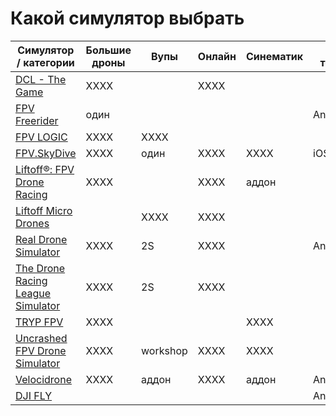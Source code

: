 # Какой симулятор выбрать

| Симулятор / категории                          | Большие дроны | Вупы   | Онлайн | Синематик | На телефон |
|------------------------------------------------|---------------|--------|--------|-----------|------------|
| [DCL - The Game](DCL_-_The_Game.md)            |     XXXX      |        |  XXXX  |           |            |
| [FPV Freerider](FPV_Freerider.md)              |     один      |        |        |           |  Android   |
| [FPV LOGIC](FPV_LOGIC.md)                      |     XXXX      | XXXX   |        |           |            |
| [FPV.SkyDive](FPV.SkyDive.md)                  |     XXXX      | один   |  XXXX  |    XXXX   |   iOS      |
| [Liftoff®: FPV Drone Racing](Liftoff.md)       |     XXXX      |        |  XXXX  |   аддон   |            |
| [Liftoff Micro Drones](Liftoff_Microdrones.md) |               | XXXX   |  XXXX  |           |            |
| [Real Drone Simulator](Real_Drone_Simulator.md)|     XXXX      |  2S    |  XXXX  |           |  Android   |
| [The Drone Racing League Simulator](DRL.md)    |     XXXX      |  2S    |  XXXX  |           |            |
| [TRYP FPV](TRYP_FPV.md)                        |     XXXX      |        |        |    XXXX   |            |
| [Uncrashed  FPV Drone Simulator](Uncrashed.md) |     XXXX      |workshop|  XXXX  |    XXXX   |            |
| [Velocidrone](Velocidrone.md)                  |     XXXX      | аддон  |  XXXX  |    аддон  |  Android   |
| [DJI FLY](https://www.dji.com/ee/downloads/djiapp/dji-fly)|    |        |        |           |Android/iOS |

